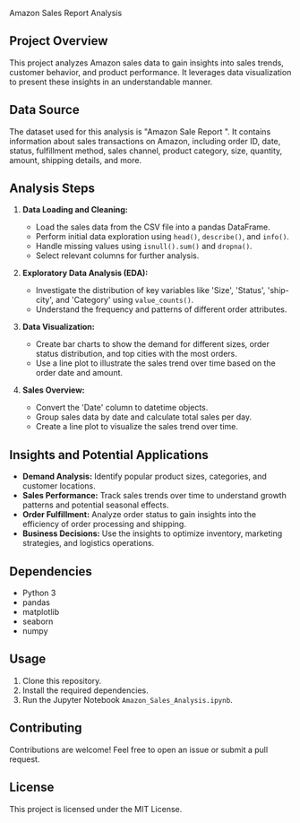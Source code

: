 Amazon Sales Report Analysis

## Project Overview

This project analyzes Amazon sales data to gain insights into sales trends, customer behavior, and product performance. It leverages data visualization to present these insights in an understandable manner.

## Data Source

The dataset used for this analysis is "Amazon Sale Report ". It contains information about sales transactions on Amazon, including order ID, date, status, fulfillment method, sales channel, product category, size, quantity, amount, shipping details, and more.

## Analysis Steps

1. **Data Loading and Cleaning:**
   - Load the sales data from the CSV file into a pandas DataFrame.
   - Perform initial data exploration using `head()`, `describe()`, and `info()`.
   - Handle missing values using `isnull().sum()` and `dropna()`.
   - Select relevant columns for further analysis.

2. **Exploratory Data Analysis (EDA):**
   - Investigate the distribution of key variables like 'Size', 'Status', 'ship-city', and 'Category' using `value_counts()`.
   - Understand the frequency and patterns of different order attributes.

3. **Data Visualization:**
   - Create bar charts to show the demand for different sizes, order status distribution, and top cities with the most orders.
   - Use a line plot to illustrate the sales trend over time based on the order date and amount.

4. **Sales Overview:**
   - Convert the 'Date' column to datetime objects.
   - Group sales data by date and calculate total sales per day.
   - Create a line plot to visualize the sales trend over time.

## Insights and Potential Applications

- **Demand Analysis:** Identify popular product sizes, categories, and customer locations.
- **Sales Performance:** Track sales trends over time to understand growth patterns and potential seasonal effects.
- **Order Fulfillment:** Analyze order status to gain insights into the efficiency of order processing and shipping.
- **Business Decisions:** Use the insights to optimize inventory, marketing strategies, and logistics operations.

## Dependencies

- Python 3
- pandas
- matplotlib
- seaborn
- numpy

## Usage

1. Clone this repository.
2. Install the required dependencies.
3. Run the Jupyter Notebook `Amazon_Sales_Analysis.ipynb`.

## Contributing

Contributions are welcome! Feel free to open an issue or submit a pull request.

## License

This project is licensed under the MIT License.
